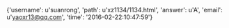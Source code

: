 {'username': u'suanrong', 'path': u'xz1134/1134.html', 'answer': u'A', 'email': u'yaoxr13@qq.com', 'time': '2016-02-22:10:47:59'}